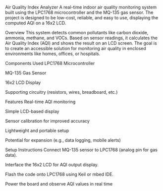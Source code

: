 Air Quality Index Analyzer
A real-time indoor air quality monitoring system built using the LPC1768 microcontroller and the MQ-135 gas sensor. The project is designed to be low-cost, reliable, and easy to use, displaying the computed AQI on a 16x2 LCD.

Overview
This system detects common pollutants like carbon dioxide, ammonia, methane, and VOCs. Based on sensor readings, it calculates the Air Quality Index (AQI) and shows the result on an LCD screen. The goal is to create an accessible solution for monitoring air quality in enclosed environments like homes, offices, or hospitals.

Components Used
LPC1768 Microcontroller

MQ-135 Gas Sensor

16x2 LCD Display

Supporting circuitry (resistors, wires, breadboard, etc.)

Features
Real-time AQI monitoring

Simple LCD-based display

Sensor calibration for improved accuracy

Lightweight and portable setup

Potential for expansion (e.g., data logging, mobile alerts)

Setup Instructions
Connect MQ-135 sensor to LPC1768 (analog pin for gas data).

Interface the 16x2 LCD for AQI output display.

Flash the code onto LPC1768 using Keil or mbed IDE.

Power the board and observe AQI values in real time
